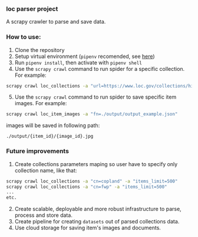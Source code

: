 ### loc parser project

A scrapy crawler to parse and save data.

### How to use:

1. Clone the repository
2. Setup virtual environment (`pipenv` recomended, see [here](https://pipenv.pypa.io/en/latest/))
3. Run `pipenv install`, then activate with `pipenv shell`
4. Use the `scrapy crawl` command to run spider for a specific collection. For example:

```bash
scrapy crawl loc_collections -a "url=https://www.loc.gov/collections/historic-american-buildings-landscapes-and-engineering-records/?c=150&at!=content,pages&fo=json" -a "items_limit=500"
```
5. Use the `scrapy crawl` command to run spider to save specific item images. For example:
```bash
scrapy crawl loc_item_images -a "fn=./output/output_example.json"
```
images will be saved in following path:
```
./output/{item_id}/{image_id}.jpg
```

### Future improvements
1. Create collections parameters maping so user have to specify only collection name, like that:
```bash
scrapy crawl loc_collections -a "cn=copland" -a "items_limit=500"
scrapy crawl loc_collections -a "cn=fwp" -a "items_limit=500"
...
etc.
```
2. Create scalable, deployable and more robust infrastructure to parse, process and store data.
3. Create pipeline for creating `datasets` out of parsed collections data.
4. Use cloud storage for saving item's images and documents.
